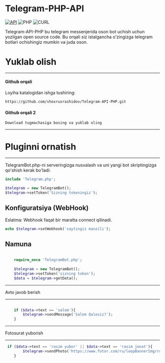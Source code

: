 # Telegram-PHP-API
[![API](https://img.shields.io/badge/Telegram%20Bot%20API%20PHP-Yanvar%2014%2C%202020-36ade1.svg)](https://core.telegram.org/bots/api)
![PHP](https://img.shields.io/badge/php-%3E%3D5.6-8892bf.svg)
![CURL](https://img.shields.io/badge/cURL-required-green.svg)


Telegram-API-PHP bu telegram messenjerida oson bot uchish uchun yozilgan open source code.
Bu orqali siz istalgancha o'zingizga telegram botlari ochishingiz mumkin va juda oson.

# Yuklab olish
---------
#### Github orqali

Loyiha katalogidan ishga tushiring:
```
https://github.com/shoxruxrashidov/Telegram-API-PHP.git
```
#### Github orqali 2
```
Download tugmachasiga bosing va yuklab oling
```
************
# Pluginni ornatish
************

TelegramBot.php-ni serveringizga nusxalash va uni yangi bot skriptingizga qo'shish kerak bo'ladi:
```php
include 'Telegram.php';

$telegram = new TelegramBot();
$telegram->setToken('Sizning tokeningiz');
```

Konfiguratsiya (WebHook)
---------
Eslatma: Webhook faqat bir maratta connect qilinadi.
```php
echo $telegram->setWebhook('saytingiz manzili');
```
Namuna
------
```php
 
    require_once 'TelegramBot.php';
  
    $telegram = new TelegramBot();
    $telegram->setToken('sizning token');
    $data = $telegram->getData();
 ```
*******
Avto javob berish
*******
```php    

    if ($data->text == 'salom'){
        $telegram->sendMessage('Salom Qalesiz?');
    }
```
*******
Fotosurat yuborish
*******
```php 
 if ($data->text == 'rasim yubor' || $data->text == 'rasim jonat'){
        $telegram->sendPhoto('https://www.fotor.com/ru/loopBannerImg/ru-homeloop2.jpg','senga rasim kerakmi ol ana bolmasa');
    }
```
